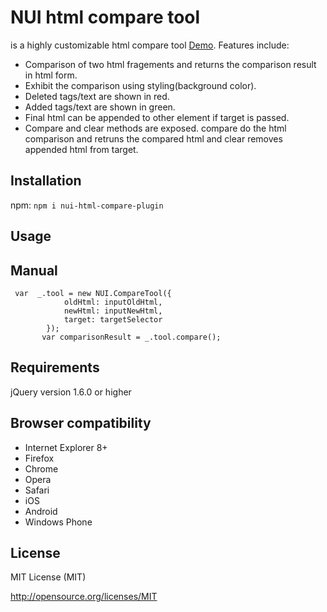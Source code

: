 
# NUI html compare tool 
is a highly customizable html compare tool [Demo](https://pushpmicrosoft123.github.io/). Features include: 
- Comparison of two html fragements and returns the comparison result in html form.
- Exhibit the comparison using styling(background color).
- Deleted tags/text are shown in red.
- Added tags/text are shown in green.
- Final html can be appended to other element if target is passed.
- Compare and clear methods are exposed. compare do the html comparison and retruns the compared html and clear removes appended html from target.

## Installation

npm: ```npm i nui-html-compare-plugin```

## Usage

## Manual
```
 var  _.tool = new NUI.CompareTool({
            oldHtml: inputOldHtml,
            newHtml: inputNewHtml,
            target: targetSelector
        });
       var comparisonResult = _.tool.compare();
```       

## Requirements

jQuery version 1.6.0 or higher


## Browser compatibility

- Internet Explorer 8+
- Firefox
- Chrome
- Opera
- Safari
- iOS
- Android
- Windows Phone


## License

MIT License (MIT)

http://opensource.org/licenses/MIT
